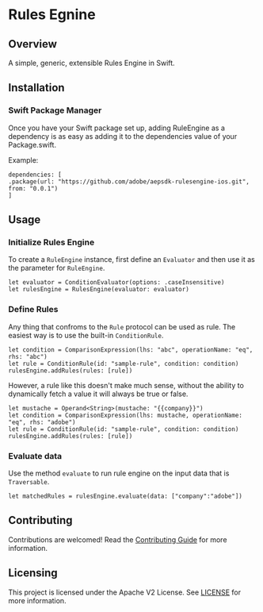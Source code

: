 # Rules Egnine

## Overview

A simple, generic, extensible Rules Engine in Swift.


## Installation

### Swift Package Manager

Once you have your Swift package set up, adding RuleEngine as a dependency is as easy as adding it to the dependencies value of your Package.swift.

Example:
```
dependencies: [
.package(url: "https://github.com/adobe/aepsdk-rulesengine-ios.git", from: "0.0.1")
]
```

## Usage


### Initialize Rules Engine

To create a `RuleEngine` instance, first define an `Evaluator` and then use it as the parameter for `RuleEngine`.
```
let evaluator = ConditionEvaluator(options: .caseInsensitive)
let rulesEngine = RulesEngine(evaluator: evaluator)
```

### Define Rules

Any thing that confroms to the `Rule` protocol can be used as rule. The easiest way is to use the built-in `ConditionRule`.
```
let condition = ComparisonExpression(lhs: "abc", operationName: "eq", rhs: "abc")
let rule = ConditionRule(id: "sample-rule", condition: condition)
rulesEngine.addRules(rules: [rule])
```
However, a rule like this doesn't make much sense, without the ability to dynamically fetch a value it will always be true or false.

```
let mustache = Operand<String>(mustache: "{{company}}")
let condition = ComparisonExpression(lhs: mustache, operationName: "eq", rhs: "adobe")
let rule = ConditionRule(id: "sample-rule", condition: condition)
rulesEngine.addRules(rules: [rule])
```

### Evaluate data

Use the method `evaluate` to run rule engine on the input data that is `Traversable`.

```
let matchedRules = rulesEngine.evaluate(data: ["company":"adobe"])
```



## Contributing

Contributions are welcomed! Read the [Contributing Guide](./.github/CONTRIBUTING.md) for more information.

## Licensing

This project is licensed under the Apache V2 License. See [LICENSE](LICENSE) for more information.
